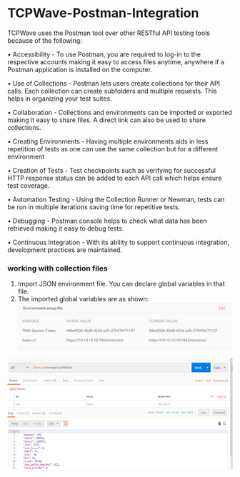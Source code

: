 # TCPWave-Postman-Integration
TCPWave uses the Postman tool over other RESTful API testing tools because of the following:

• Accessibility - To use Postman, you are required to log-in to the respective accounts making it easy to access files anytime, anywhere if a Postman application is installed on the computer.

•	Use of Collections - Postman lets users create collections for their API calls. Each collection can create subfolders and multiple requests. This helps in organizing your test suites.

•	Collaboration - Collections and environments can be imported or exported making it easy to share files. A direct link can also be used to share collections.

•	Creating Environments - Having multiple environments aids in less repetition of tests as one can use the same collection but for a different environment

•	Creation of Tests - Test checkpoints such as verifying for successful HTTP response status can be added to each API call which helps ensure test coverage.

•	Automation Testing - Using the Collection Runner or Newman, tests can be run in multiple iterations saving time for repetitive tests.

•	Debugging - Postman console helps to check what data has been retrieved making it easy to debug tests.

•	Continuous Integration - With its ability to support continuous integration, development practices are maintained.

### working with collection files
1. Import JSON environment file. You can declare global variables in that file.
2. The imported global variables are as shown:
   ![](images/global.png)


![](images/getCallExample.png)
